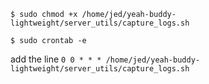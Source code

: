 ```$ sudo chmod +x /home/jed/yeah-buddy-lightweight/server_utils/capture_logs.sh```

```$ sudo crontab -e```

add the line
```0 0 * * * /home/jed/yeah-buddy-lightweight/server_utils/capture_logs.sh```
